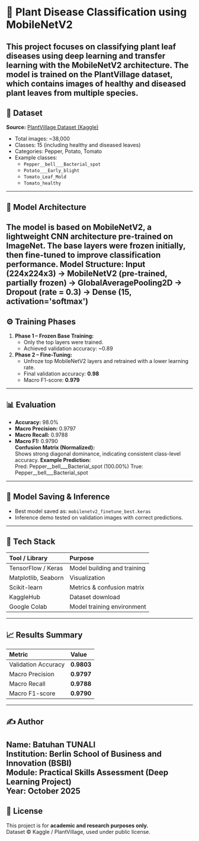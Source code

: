 # 🌿 Plant Disease Classification using MobileNetV2
This project focuses on **classifying plant leaf diseases** using deep learning and transfer learning with the **MobileNetV2** architecture. The model is trained on the **PlantVillage dataset**, which contains images of healthy and diseased plant leaves from multiple species.
---
## 📂 Dataset
**Source:** [PlantVillage Dataset (Kaggle)](https://www.kaggle.com/datasets/emmarex/plantdisease)
- Total images: ~38,000  
- Classes: 15 (including healthy and diseased leaves)  
- Categories: Pepper, Potato, Tomato  
- Example classes:  
  - `Pepper__bell___Bacterial_spot`  
  - `Potato___Early_blight`  
  - `Tomato_Leaf_Mold`  
  - `Tomato_healthy`
---
## 🧠 Model Architecture
The model is based on **MobileNetV2**, a lightweight CNN architecture pre-trained on ImageNet. The base layers were frozen initially, then fine-tuned to improve classification performance.
**Model Structure:**
Input (224x224x3)
→ MobileNetV2 (pre-trained, partially frozen)
→ GlobalAveragePooling2D
→ Dropout (rate = 0.3)
→ Dense (15, activation='softmax')
---
## ⚙️ Training Phases
1. **Phase 1 – Frozen Base Training:**  
   - Only the top layers were trained.  
   - Achieved validation accuracy: ~0.89  
2. **Phase 2 – Fine-Tuning:**  
   - Unfroze top MobileNetV2 layers and retrained with a lower learning rate.  
   - Final validation accuracy: **0.98**  
   - Macro F1-score: **0.979**
---
## 📊 Evaluation
- **Accuracy:** 98.0%  
- **Macro Precision:** 0.9797  
- **Macro Recall:** 0.9788  
- **Macro F1:** 0.9790  
**Confusion Matrix (Normalized):**  
Shows strong diagonal dominance, indicating consistent class-level accuracy.
**Example Prediction:**  
Pred: Pepper__bell___Bacterial_spot (100.00%)
True: Pepper__bell___Bacterial_spot
---
## 💾 Model Saving & Inference
- Best model saved as: `mobilenetv2_finetune_best.keras`  
- Inference demo tested on validation images with correct predictions.
---
## 🧰 Tech Stack
| Tool / Library | Purpose |
|:--|:--|
| TensorFlow / Keras | Model building and training |
| Matplotlib, Seaborn | Visualization |
| Scikit-learn | Metrics & confusion matrix |
| KaggleHub | Dataset download |
| Google Colab | Model training environment |
---
## 📈 Results Summary
| Metric | Value |
|:--|:--|
| Validation Accuracy | **0.9803** |
| Macro Precision | **0.9797** |
| Macro Recall | **0.9788** |
| Macro F1-score | **0.9790** |
---
## ✍️ Author
**Name:** Batuhan TUNALI  
**Institution:** Berlin School of Business and Innovation (BSBI)  
**Module:** Practical Skills Assessment (Deep Learning Project)  
**Year:** October 2025  
---
## 📜 License
This project is for **academic and research purposes only.**  
Dataset © Kaggle / PlantVillage, used under public license.
